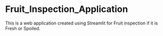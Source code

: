 # Fruit_Inspection_Application
This is a web application created using Streamlit for Fruit inspection if it is Fresh or Spoiled.
